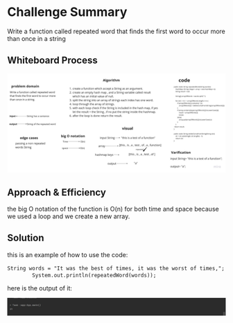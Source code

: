 # Challenge Summary

Write a function called repeated word that finds the first word to occur more than once in a string

## Whiteboard Process

![board](hashmap.jpg)

## Approach & Efficiency

the big O notation of the function is O(n) for both time and space because we used a loop and we create a new array.

## Solution

this is an example of how to use the code:

```
String words = "It was the best of times, it was the worst of times,";
        System.out.println(repeatedWord(words));
```
here is the output of it:

![output](output.jpg)
